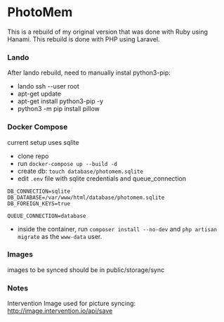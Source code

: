 # PhotoMem
This is a rebuild of my original version that was done with Ruby using Hanami.  This rebuild is done with PHP using Laravel.

### Lando
After lando rebuild, need to manually instal python3-pip:
- lando ssh --user root
- apt-get update
- apt-get install python3-pip -y
- python3 -m pip install pillow



### Docker Compose
current setup uses sqlite

- clone repo
- run `docker-compose up --build -d`
- create db: `touch database/photomem.sqlite`
- edit `.env` file with sqlite credentials and queue_connection
```
DB_CONNECTION=sqlite
DB_DATABASE=/var/www/html/database/photomem.sqlite
DB_FOREIGN_KEYS=true

QUEUE_CONNECTION=database
```
- inside the container, run `composer install --no-dev` and `php artisan migrate` as the `www-data` user.


### Images
images to be synced should be in public/storage/sync


### Notes
Intervention Image used for picture syncing: http://image.intervention.io/api/save
